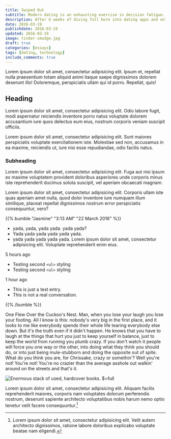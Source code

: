 ```yaml
---
title: Swiped Out
subtitle: Modern dating is an exhausting exercise in decision fatigue.
description: After 6 weeks of diving full bore into dating apps and online romance, I'm left exhausted, jaded, and penniless.
date: 2016-03-19
publishdate: 2016-03-19
updated: 2016-03-19
image: tinder-smudge.jpg
draft: true
categories: [essays]
tags: [dating, technology]
include_comments: true
---
```


Lorem ipsum dolor sit amet, consectetur adipisicing elit. Ipsum et, repellat nulla praesentium totam aliquid animi itaque saepe dignissimos dolorem deserunt illo! Doloremque, perspiciatis ullam qui id porro. Repellat, quis!

## Heading

Lorem ipsum dolor sit amet, consectetur adipisicing elit. Odio labore fugit, modi aspernatur reiciendis inventore porro natus voluptate dolorem accusantium iure quos delectus eum eius, nostrum corporis veniam suscipit officiis.

Lorem ipsum dolor sit amet, consectetur adipisicing elit. Sunt maiores perspiciatis voluptate exercitationem iste. Molestiae sed non, accusamus in ea maxime, reiciendis ut, iure nisi esse repudiandae, odio facilis natus.

### Subheading

Lorem ipsum dolor sit amet, consectetur adipisicing elit. Fuga aut nisi ipsum ex maxime voluptatem provident doloribus asperiores unde corporis minus iste reprehenderit ducimus soluta suscipit, vel aperiam obcaecati magnam.

Lorem ipsum dolor sit amet, consectetur adipisicing elit. Corporis ullam iste quas aperiam amet nulla, quod dolor inventore iure numquam illum similique, placeat repellat dignissimos nostrum error perspiciatis consequuntur, vero?

{{% bumble "Jasmine" "3:13 AM" "22 March 2016" %}}
* yada, yada, yada yada. yada yada?
* Yada yada yada yada yada yada.
* yada yada yada yada yada. Lorem ipsum dolor sit amet, consectetur adipisicing elit. Voluptate reprehenderit enim eius.

5 hours ago

* Testing second `<ul>` styling
* Testing second `<ul>` styling

1 hour ago

* This is just a test entry.
* This is not a real conversation.

{{% /bumble %}}

One Flew Over the Cuckoo's Nest. Man, when you lose your laugh you lose your footing. All I know is this: nobody's very big in the first place, and it looks to me like everybody spends their whole life tearing everybody else down. But it's the truth even if it didn't happen. He knows that you have to laugh at the things that hurt you just to keep yourself in balance, just to keep the world from running you plumb crazy. If you don't watch it people will force you one way or the other, into doing what they think you should do, or into just being mule-stubborn and doing the opposite out of spite. What do you think you are, for Chrissake, crazy or somethin'? Well you're not! You're not! You're no crazier than the average asshole out walkin' around on the streets and that's it.

![Enormous stack of used, hardcover books. $=full](/assets/images/books.jpg)

Lorem ipsum dolor sit amet, consectetur adipisicing elit. Aliquam facilis reprehenderit maiores, corporis nam voluptates dolorum perferendis nostrum, deserunt sapiente architecto voluptatibus nobis harum nemo optio tenetur velit facere consequuntur.[^1]

[^1]: Lorem ipsum dolor sit amet, consectetur adipisicing elit. Velit autem architecto dignissimos, ratione labore doloribus explicabo voluptate beatae nam eligendi.